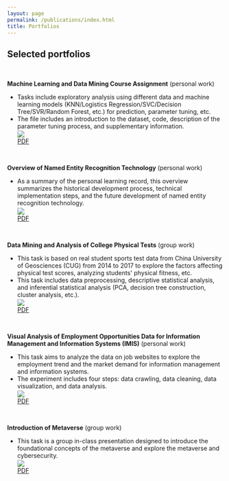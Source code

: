 ```yaml
---
layout: page
permalink: /publications/index.html
title: Portfolios
---
```

## Selected portfolios

<br>

**Machine Learning and Data Mining Course Assignment** (personal work) <br>
- Tasks include exploratory analysis using different data and machine learning models (KNN/Logistics Regression/SVC/Decision Tree/SVR/Random Forest, etc.) for prediction, parameter tuning, etc.
- The file includes an introduction to the dataset, code, description of the parameter tuning process, and supplementary information.<br>
 <img src="https://jiayixu17.github.io/file/p5.png" align=center /> <br>
[PDF](https://jiayixu17.github.io/file/ML.pdf)

<br>

**Overview of Named Entity Recognition Technology** (personal work) <br>
- As a summary of the personal learning record, this overview summarizes the historical development process, technical implementation steps, and the future development of named entity recognition technology.<br>
 <img src="https://jiayixu17.github.io/file/p6.png" align=center /> <br>
[PDF](https://jiayixu17.github.io/file/NER.pdf)

<br>

**Data Mining and Analysis of College Physical Tests** (group work) <br>
- This task is based on real student sports test data from China University of Geosciences (CUG) from 2014 to 2017 to explore the factors affecting physical test scores, analyzing students' physical fitness, etc.
- This task includes data preprocessing, descriptive statistical analysis, and inferential statistical analysis (PCA, decision tree construction, cluster analysis, etc.).<br>
 <img src="https://jiayixu17.github.io/file/p2.png" align=center /> <br>
[PDF](https://jiayixu17.github.io/file/BI.pdf)

<br>

**Visual Analysis of Employment Opportunities Data for Information Management and Information Systems (IMIS)** (personal work) <br>
- This task aims to analyze the data on job websites to explore the employment trend and the market demand for information management and information systems.
- The experiment includes four steps: data crawling, data cleaning, data visualization, and data analysis.<br>
 <img src="https://jiayixu17.github.io/file/p1.png" align=center />  <br>
 [PDF](https://jiayixu17.github.io/file/51job.pdf)

<br>

**Introduction of Metaverse** (group work) <br>
- This task is a group in-class presentation designed to introduce the foundational concepts of the metaverse and explore the metaverse and cybersecurity.<br>
 <img src="https://jiayixu17.github.io/file/p3.png" align=center /> <br>
 [PDF](https://jiayixu17.github.io/file/Metaverse.pdf)
